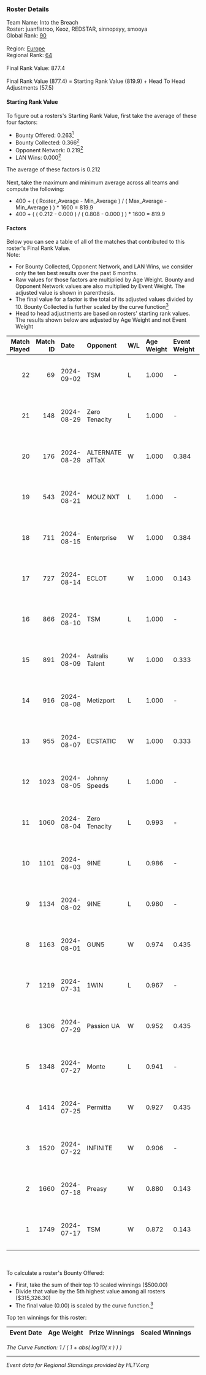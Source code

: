 ### Roster Details<br />
Team Name: Into the Breach<br />
Roster: juanflatroo, Keoz, REDSTAR, sinnopsyy, smooya<br />
Global Rank: [90](../../standings_global_2024_09_04.md)<br />
<br />
Region: [Europe]( ../../standings_europe_2024_09_04.md)<br />
Regional Rank: [64]( ../../standings_europe_2024_09_04.md)<br />
<br />
Final Rank Value:  877.4<br />
<br />
Final Rank Value (877.4) = Starting Rank Value (819.9) + Head To Head Adjustments (57.5)<br />

#### Starting Rank Value<br />
To figure out a rosters's Starting Rank Value, first take the average of these four factors:<br />
- Bounty Offered: 0.263[<sup>1</sup>](#table2)
- Bounty Collected: 0.366[<sup>2</sup>](#table1)
- Opponent Network: 0.219[<sup>2</sup>](#table1)
- LAN Wins: 0.000[<sup>2</sup>](#table1)

The average of these factors is 0.212<br />
<br />
Next, take the maximum and minimum average across all teams and compute the following:<br />
- 400 + ( ( Roster_Average - Min_Average ) / ( Max_Average - Min_Average ) ) * 1600 = 819.9
- 400 + ( ( 0.212 - 0.000 ) / ( 0.808 - 0.000 ) ) * 1600 = 819.9


#### Factors<br />
Below you can see a table of all of the matches that contributed to this roster's Final Rank Value.<br />
Note:<br />

- For Bounty Collected, Opponent Network, and LAN Wins, we consider only the ten best results over the past 6 months.
- Raw values for those factors are multiplied by Age Weight. Bounty and Opponent Network values are also multiplied by Event Weight. The adjusted value is shown in parenthesis.
- The final value for a factor is the total of its adjusted values divided by 10. Bounty Collected is further scaled by the curve function[<sup>3</sup>](#curveFunction)
- Head to head adjustments are based on rosters' starting rank values. The results shown below are adjusted by Age Weight and not Event Weight
<span id="table1"></span><br />


| Match Played | Match ID | Date       | Opponent        | W/L | Age Weight | Event Weight | Bounty Collected | Opponent Network | LAN Wins  | H2H Adj. | Roster                                            |
| -: | -: | :- | :- | :- | :- | :- | :- | :- | :- | -: | :- |
|           22 |       69 | 2024-09-02 | TSM             | L   | 1.000      | -            | -                | -                | -         |    -8.86 | juanflatroo, Keoz, REDSTAR, sinnopsyy, smooya     |
|           21 |      148 | 2024-08-29 | Zero Tenacity   | L   | 1.000      | -            | -                | -                | -         |   -10.96 | juanflatroo, Keoz, REDSTAR, sinnopsyy, smooya     |
|           20 |      176 | 2024-08-29 | ALTERNATE aTTaX | W   | 1.000      | 0.384        | 0.099 (0.038)    | 0.820 (0.315)    | 0 (0.000) |    19.22 | juanflatroo, Keoz, REDSTAR, sinnopsyy, smooya     |
|           19 |      543 | 2024-08-21 | MOUZ NXT        | L   | 1.000      | -            | -                | -                | -         |   -10.22 | juanflatroo, Keoz, REDSTAR, sinnopsyy, smooya     |
|           18 |      711 | 2024-08-15 | Enterprise      | W   | 1.000      | 0.384        | 0.039 (0.015)    | 0.719 (0.276)    | 0 (0.000) |    15.96 | juanflatroo, Keoz, rallen, sinnopsyy, smooya      |
|           17 |      727 | 2024-08-14 | ECLOT           | W   | 1.000      | 0.143        | 0.072 (0.010)    | 0.677 (0.097)    | 0 (0.000) |    21.24 | Aaron, juanflatroo, Keoz, sinnopsyy, smooya       |
|           16 |      866 | 2024-08-10 | TSM             | L   | 1.000      | -            | -                | -                | -         |    -9.63 | juanflatroo, Keoz, lollipop21k, sinnopsyy, smooya |
|           15 |      891 | 2024-08-09 | Astralis Talent | W   | 1.000      | 0.333        | 0.006 (0.002)    | 0.117 (0.039)    | 0 (0.000) |     8.02 | BOROS, juanflatroo, Keoz, sinnopsyy, smooya       |
|           14 |      916 | 2024-08-08 | Metizport       | L   | 1.000      | -            | -                | -                | -         |   -11.41 | juanflatroo, Keoz, kRYSTAL, sinnopsyy, smooya     |
|           13 |      955 | 2024-08-07 | ECSTATIC        | W   | 1.000      | 0.333        | 0.000 (0.000)    | 0.492 (0.164)    | 0 (0.000) |    10.11 | BOROS, juanflatroo, Keoz, sinnopsyy, smooya       |
|           12 |     1023 | 2024-08-05 | Johnny Speeds   | L   | 1.000      | -            | -                | -                | -         |    -4.27 | BOROS, juanflatroo, Keoz, sinnopsyy, smooya       |
|           11 |     1060 | 2024-08-04 | Zero Tenacity   | L   | 0.993      | -            | -                | -                | -         |    -5.52 | BOROS, juanflatroo, Keoz, sinnopsyy, smooya       |
|           10 |     1101 | 2024-08-03 | 9INE            | L   | 0.986      | -            | -                | -                | -         |   -13.00 | BOROS, juanflatroo, Keoz, sinnopsyy, smooya       |
|            9 |     1134 | 2024-08-02 | 9INE            | L   | 0.980      | -            | -                | -                | -         |   -13.61 | BOROS, juanflatroo, Keoz, sinnopsyy, smooya       |
|            8 |     1163 | 2024-08-01 | GUN5            | W   | 0.974      | 0.435        | 0.090 (0.038)    | 0.828 (0.350)    | 0 (0.000) |    15.90 | BOROS, juanflatroo, Keoz, sinnopsyy, smooya       |
|            7 |     1219 | 2024-07-31 | 1WIN            | L   | 0.967      | -            | -                | -                | -         |   -12.01 | BOROS, juanflatroo, Keoz, sinnopsyy, smooya       |
|            6 |     1306 | 2024-07-29 | Passion UA      | W   | 0.952      | 0.435        | 0.147 (0.061)    | 1.000 (0.414)    | 0 (0.000) |    23.05 | BOROS, juanflatroo, Keoz, sinnopsyy, smooya       |
|            5 |     1348 | 2024-07-27 | Monte           | L   | 0.941      | -            | -                | -                | -         |   -10.59 | BOROS, juanflatroo, Keoz, sinnopsyy, smooya       |
|            4 |     1414 | 2024-07-25 | Permitta        | W   | 0.927      | 0.435        | 0.032 (0.013)    | 0.988 (0.398)    | 0 (0.000) |    16.53 | BOROS, juanflatroo, Keoz, sinnopsyy, smooya       |
|            3 |     1520 | 2024-07-22 | INFINITE        | W   | 0.906      | -            | -                | -                | 0 (0.000) |     5.17 | BOROS, juanflatroo, Keoz, sinnopsyy, smooya       |
|            2 |     1660 | 2024-07-18 | Preasy          | W   | 0.880      | 0.143        | 0.007 (0.001)    | 0.170 (0.021)    | 0 (0.000) |    10.48 | BOROS, juanflatroo, Keoz, sinnopsyy, smooya       |
|            1 |     1749 | 2024-07-17 | TSM             | W   | 0.872      | 0.143        | 0.057 (0.007)    | 0.914 (0.114)    | -         |    21.94 | BOROS, juanflatroo, Keoz, sinnopsyy, smooya       |

<br />
<span id="table2"></span><br />
To calculate a roster's Bounty Offered:<br />

- First, take the sum of their top 10 scaled winnings ($500.00)
- Divide that value by the 5th highest value among all rosters ($315,326.30)
- The final value (0.00) is scaled by the curve function.[<sup>3</sup>](#curveFunction)

Top ten winnings for this roster:<br />

| Event Date | Age Weight | Prize Winnings | Scaled Winnings |
| :- | -: | :- | :- |


<span id="curveFunction"></span>_The Curve Function: 1 / ( 1 + abs( log10( x ) ) )_<br />

---
_Event data for Regional Standings provided by HLTV.org_<br />
